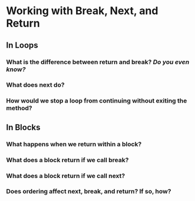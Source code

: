# Working with Break, Next, and Return

## In Loops
### What is the difference between return and break? _Do you even know?_


### What does next do?


### How would we stop a loop from continuing without exiting the method?


## In Blocks
### What happens when we return within a block?


### What does a block return if we call break?


### What does a block return if we call next?


### Does ordering affect next, break, and return? If so, how?
